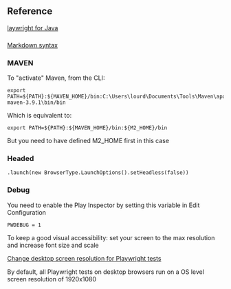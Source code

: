 
## Reference
[laywright for Java](https://playwright.dev/java/)


### 
[Markdown syntax](https://www.markdownguide.org/basic-syntax/)

### MAVEN

To "activate" Maven, from the CLI:

    export PATH=${PATH}:${MAVEN_HOME}/bin:C:\Users\lourd\Documents\Tools\Maven\apache-maven-3.9.1\bin/bin

Which is equivalent to:

    export PATH=${PATH}:${MAVEN_HOME}/bin:${M2_HOME}/bin
But you need to have defined M2_HOME first in this case

### Headed
    .launch(new BrowserType.LaunchOptions().setHeadless(false))


### Debug

You need to enable the Play Inspector by setting this variable in Edit Configuration
    
    PWDEBUG = 1

To keep a good visual accessibility:
set your screen to the max resolution and increase font size and scale


[Change desktop screen resolution for Playwright tests](https://www.browserstack.com/docs/automate/playwright/change-screen-resolution)

By default, all Playwright tests on desktop browsers run on a OS level screen resolution of 1920x1080




